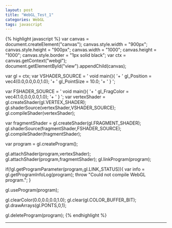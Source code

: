 ```yaml
---
layout: post
title: "WebGL_Test_1"
categories: WebGL
tags: javascript
---
```

{% highlight javascript %}
var canvas = document.createElement("canvas");
canvas.style.width = "900px";
canvas.style.height = "900px";
canvas.width = "1000";
canvas.height = "1000";
canvas.style.border = "1px solid black";
var ctx  = canvas.getContext("webgl");
document.getElementById("view").appendChild(canvas);

var gl = ctx;
var VSHADER_SOURCE =
'	void main(){					'+
'		gl_Position = vec4(0.0,0.0,0.0,1.0);	'+
'		gl_PointSize = 10.0;			'+
'	}						';

var FSHADER_SOURCE =
'	void main(){					'+
'		gl_FragColor = vec4(1.0,0.0,0.0,1.0);	'+
'	}						';
var vertexShader = gl.createShader(gl.VERTEX_SHADER);
gl.shaderSource(vertexShader,VSHADER_SOURCE);
gl.compileShader(vertexShader);

var fragmentShader = gl.createShader(gl.FRAGMENT_SHADER);
gl.shaderSource(fragmentShader,FSHADER_SOURCE);
gl.compileShader(fragmentShader);

var program = gl.createProgram();

gl.attachShader(program,vertexShader);
gl.attachShader(program,fragmentShader);
gl.linkProgram(program);

if(!gl.getProgramParameter(program,gl.LINK_STATUS)){
	var info = gl.getProgramInfoLog(program);
	throw "Could not compile WebGL program.";
}

gl.useProgram(program);

gl.clearColor(0.0,0.0,0.0,1.0);
gl.clear(gl.COLOR_BUFFER_BIT);
gl.drawArrays(gl.PONTS,0,1);

gl.deleteProgram(program);
{% endhighlight %}

<hr/>
<div id="view" style="text-align: center;"></div>
<script>
	draw();
	function draw(){
		var canvas = document.createElement("canvas");
		canvas.style.width="900px";
		canvas.style.height="900px";
		canvas.width="1000";
		canvas.height="1000";
		canvas.style.border="1px solid black";
	var ctx = canvas.getContext("webgl");
	document.getElementById("view").appendChild(canvas);	
					
			
	var VSHADER_SOURCE=
	'	void main(){					'+
	'		gl_Position=vec4(0.0,0.0,0.0,1.0);	'+
	'		gl_PointSize=10.0;			'+
	'	}						';

	var FSHADER_SOURCE=
	'	void main(){					'+
	'		gl_FragColor=vec4(1.0,0.0,0.0,1.0);	'+
	'	}						';
	var vertexShader=ctx.createShader(ctx.VERTEX_SHADER);
	ctx.shaderSource(vertexShader,VSHADER_SOURCE);
	ctx.compileShader(vertexShader);

	var fragmentShader=ctx.createShader(ctx.FRAGMENT_SHADER);
	ctx.shaderSource(fragmentShader,FSHADER_SOURCE);
	ctx.compileShader(fragmentShader);

	var program=ctx.createProgram();

	ctx.attachShader(program,vertexShader);
	ctx.attachShader(program,fragmentShader);
	ctx.linkProgram(program);

	if(!ctx.getProgramParameter(program,ctx.LINK_STATUS)){
		var info = ctx.getProgramInfoLog(program);
		throw "Could not compile WebGL program.";
	}

	ctx.useProgram(program);

	ctx.clearColor(0.0,0.0,0.0,1.0);
	ctx.clear(ctx.COLOR_BUFFER_BIT);
	ctx.drawArrays(ctx.PONTS,0,1);

	ctx.deleteProgram(program);
	}
</script>
